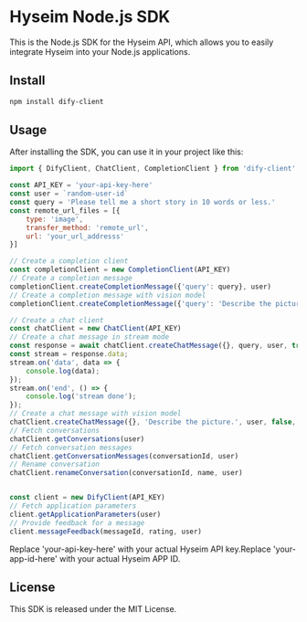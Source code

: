 # Hyseim Node.js SDK
This is the Node.js SDK for the Hyseim API, which allows you to easily integrate Hyseim into your Node.js applications.

## Install
```bash
npm install dify-client
```

## Usage
After installing the SDK, you can use it in your project like this:

```js
import { DifyClient, ChatClient, CompletionClient } from 'dify-client'

const API_KEY = 'your-api-key-here'
const user = `random-user-id`
const query = 'Please tell me a short story in 10 words or less.'
const remote_url_files = [{
    type: 'image',
    transfer_method: 'remote_url',
    url: 'your_url_addresss'
}]

// Create a completion client
const completionClient = new CompletionClient(API_KEY)
// Create a completion message
completionClient.createCompletionMessage({'query': query}, user)
// Create a completion message with vision model
completionClient.createCompletionMessage({'query': 'Describe the picture.'}, user, false, remote_url_files)

// Create a chat client
const chatClient = new ChatClient(API_KEY)
// Create a chat message in stream mode
const response = await chatClient.createChatMessage({}, query, user, true, null)
const stream = response.data;
stream.on('data', data => {
    console.log(data);
});
stream.on('end', () => {
    console.log('stream done');
});
// Create a chat message with vision model
chatClient.createChatMessage({}, 'Describe the picture.', user, false, null, remote_url_files)
// Fetch conversations
chatClient.getConversations(user)
// Fetch conversation messages
chatClient.getConversationMessages(conversationId, user)
// Rename conversation
chatClient.renameConversation(conversationId, name, user)


const client = new DifyClient(API_KEY)
// Fetch application parameters
client.getApplicationParameters(user)
// Provide feedback for a message
client.messageFeedback(messageId, rating, user)

```

Replace 'your-api-key-here' with your actual Hyseim API key.Replace 'your-app-id-here' with your actual Hyseim APP ID.

## License
This SDK is released under the MIT License.
